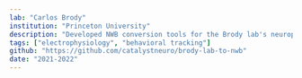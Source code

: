 ```yaml
---
lab: "Carlos Brody"
institution: "Princeton University"
description: "Developed NWB conversion tools for the Brody lab's neurophysiology datasets focused on decision-making and neural circuits. The project includes custom processing pipelines and utility code for converting experimental data to the standardized NWB format, with specialized Python-based conversion tools."
tags: ["electrophysiology", "behavioral tracking"]
github: "https://github.com/catalystneuro/brody-lab-to-nwb"
date: "2021-2022"
---
```

